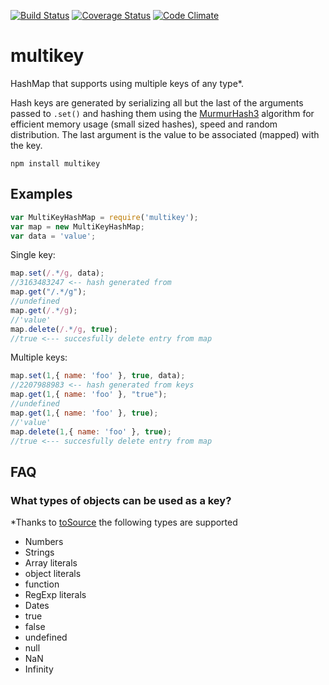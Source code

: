 [![Build Status](https://travis-ci.org/esco/multikey.svg?branch=master)](https://travis-ci.org/esco/multikey) [![Coverage Status](https://coveralls.io/repos/esco/multikey/badge.png)](https://coveralls.io/r/esco/multikey) [![Code Climate](https://codeclimate.com/github/esco/multikey/badges/gpa.svg)](https://codeclimate.com/github/esco/multikey)

multikey
========

HashMap that supports using multiple keys of any type*.

Hash keys are generated by serializing all but the last of the arguments passed to `.set()` and hashing them using the [MurmurHash3](http://en.wikipedia.org/wiki/MurmurHash) algorithm for efficient memory usage (small sized hashes), speed and random distribution. The last argument is the value to be associated (mapped) with the key.

```
npm install multikey
```

## Examples

```js
var MultiKeyHashMap = require('multikey');
var map = new MultiKeyHashMap;
var data = 'value';
```

Single key:
```js
map.set(/.*/g, data);
//3163483247 <-- hash generated from
map.get("/.*/g");
//undefined
map.get(/.*/g);
//'value'
map.delete(/.*/g, true);
//true <--- succesfully delete entry from map
```

Multiple keys:
```js
map.set(1,{ name: 'foo' }, true, data);
//2207988983 <-- hash generated from keys
map.get(1,{ name: 'foo' }, "true");
//undefined
map.get(1,{ name: 'foo' }, true);
//'value'
map.delete(1,{ name: 'foo' }, true);
//true <--- succesfully delete entry from map
```

## FAQ

### What types of objects can be used as a key?

*Thanks to [toSource](https://github.com/marcello3d/node-tosource) the following types are supported

* Numbers
* Strings
* Array literals
* object literals
* function
* RegExp literals
* Dates
* true
* false
* undefined
* null
* NaN
* Infinity